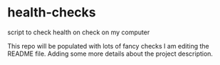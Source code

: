 # health-checks
script to check health on check on my computer

This repo will be populated with lots of fancy checks
I am editing the README file. Adding some more details about the project description.
